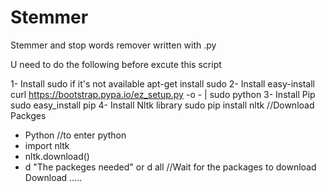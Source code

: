 # Stemmer
Stemmer and stop words remover written with .py 

U need to do the following before excute this script 

1- Install sudo if it's not available 
apt-get install sudo 
2- Install easy-install
curl https://bootstrap.pypa.io/ez_setup.py -o - | sudo python
3- Install Pip
sudo easy_install pip
4- Install Nltk library 
sudo pip install nltk
//Download Packges 
 - Python //to enter python 
 - import nltk
 - nltk.download()
 - d "The packeges needed" or d all
//Wait for the packages to download Download .....


